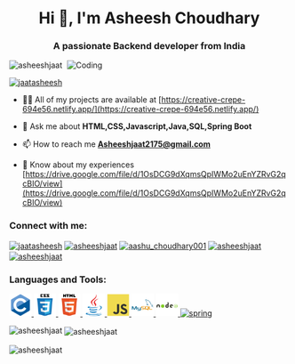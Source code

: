 
<h1 align="center">Hi 👋, I'm Asheesh Choudhary</h1>
<h3 align="center">A passionate Backend developer from India</h3>
<img align="right" alt="Coding" width="400" src="https://c.tenor.com/BqbIhT4Mb7cAAAAd/programmer-rounded-edges.gif">

<p align="left"> <img src="https://komarev.com/ghpvc/?username=asheeshjaat&label=Profile%20views&color=0e75b6&style=flat" alt="asheeshjaat" /> </p>

<p align="left"> <a href="https://twitter.com/jaatasheesh" target="blank"><img src="https://img.shields.io/twitter/follow/jaatasheesh?logo=twitter&style=for-the-badge" alt="jaatasheesh" /></a> </p>

- 👨‍💻 All of my projects are available at [https://creative-crepe-694e56.netlify.app/](https://creative-crepe-694e56.netlify.app/)

- 💬 Ask me about **HTML,CSS,Javascript,Java,SQL,Spring Boot**

- 📫 How to reach me **Asheeshjaat2175@gmail.com**

- 📄 Know about my experiences [https://drive.google.com/file/d/1OsDCG9dXqmsQpIWMo2uEnYZRvG2qcBIO/view](https://drive.google.com/file/d/1OsDCG9dXqmsQpIWMo2uEnYZRvG2qcBIO/view)

<h3 align="left">Connect with me:</h3>
<p align="left">
<a href="https://twitter.com/jaatasheesh" target="blank"><img align="center" src="https://raw.githubusercontent.com/rahuldkjain/github-profile-readme-generator/master/src/images/icons/Social/twitter.svg" alt="jaatasheesh" height="30" width="40" /></a>
<a href="https://linkedin.com/in/asheeshjaat" target="blank"><img align="center" src="https://raw.githubusercontent.com/rahuldkjain/github-profile-readme-generator/master/src/images/icons/Social/linked-in-alt.svg" alt="asheeshjaat" height="30" width="40" /></a>
<a href="https://instagram.com/aashu_choudhary001" target="blank"><img align="center" src="https://raw.githubusercontent.com/rahuldkjain/github-profile-readme-generator/master/src/images/icons/Social/instagram.svg" alt="aashu_choudhary001" height="30" width="40" /></a>
<a href="https://www.hackerrank.com/asheeshjaat" target="blank"><img align="center" src="https://raw.githubusercontent.com/rahuldkjain/github-profile-readme-generator/master/src/images/icons/Social/hackerrank.svg" alt="asheeshjaat" height="30" width="40" /></a>
<a href="https://www.leetcode.com/asheeshjaat" target="blank"><img align="center" src="https://raw.githubusercontent.com/rahuldkjain/github-profile-readme-generator/master/src/images/icons/Social/leet-code.svg" alt="asheeshjaat" height="30" width="40" /></a>
</p>

<h3 align="left">Languages and Tools:</h3>
<p align="left"> <a href="https://www.cprogramming.com/" target="_blank" rel="noreferrer"> <img src="https://raw.githubusercontent.com/devicons/devicon/master/icons/c/c-original.svg" alt="c" width="40" height="40"/> </a> <a href="https://www.w3schools.com/css/" target="_blank" rel="noreferrer"> <img src="https://raw.githubusercontent.com/devicons/devicon/master/icons/css3/css3-original-wordmark.svg" alt="css3" width="40" height="40"/> </a> <a href="https://www.w3.org/html/" target="_blank" rel="noreferrer"> <img src="https://raw.githubusercontent.com/devicons/devicon/master/icons/html5/html5-original-wordmark.svg" alt="html5" width="40" height="40"/> </a> <a href="https://www.java.com" target="_blank" rel="noreferrer"> <img src="https://raw.githubusercontent.com/devicons/devicon/master/icons/java/java-original.svg" alt="java" width="40" height="40"/> </a> <a href="https://developer.mozilla.org/en-US/docs/Web/JavaScript" target="_blank" rel="noreferrer"> <img src="https://raw.githubusercontent.com/devicons/devicon/master/icons/javascript/javascript-original.svg" alt="javascript" width="40" height="40"/> </a> <a href="https://www.mysql.com/" target="_blank" rel="noreferrer"> <img src="https://raw.githubusercontent.com/devicons/devicon/master/icons/mysql/mysql-original-wordmark.svg" alt="mysql" width="40" height="40"/> </a> <a href="https://nodejs.org" target="_blank" rel="noreferrer"> <img src="https://raw.githubusercontent.com/devicons/devicon/master/icons/nodejs/nodejs-original-wordmark.svg" alt="nodejs" width="40" height="40"/> </a> <a href="https://spring.io/" target="_blank" rel="noreferrer"> <img src="https://www.vectorlogo.zone/logos/springio/springio-icon.svg" alt="spring" width="40" height="40"/> </a> </p>

<p><img align="left" src="https://github-readme-stats.vercel.app/api/top-langs?username=asheeshjaat&show_icons=true&locale=en&layout=compact" alt="asheeshjaat" /></p>

<p>&nbsp;<img align="center" src="https://github-readme-stats.vercel.app/api?username=asheeshjaat&show_icons=true&locale=en" alt="asheeshjaat" /></p>

<p><img align="center" src="https://github-readme-streak-stats.herokuapp.com/?user=asheeshjaat&" alt="asheeshjaat" /></p>
